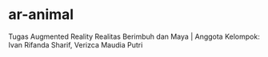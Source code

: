 # ar-animal
Tugas Augmented Reality Realitas Berimbuh dan Maya | Anggota Kelompok: Ivan Rifanda Sharif, Verizca Maudia Putri
